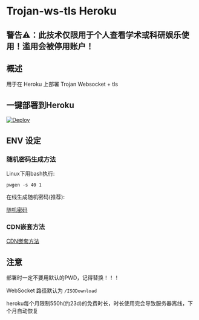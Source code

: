 ﻿# Trojan-ws-tls Heroku

## 警告⚠：此技术仅限用于个人查看学术或科研娱乐使用！滥用会被停用账户！

## 概述

用于在 Heroku 上部署 Trojan Websocket + tls

## 一键部署到Heroku

[![Deploy](https://www.herokucdn.com/deploy/button.png)](https://dashboard.heroku.com/new?template=https://github.com/tythhg/ytyt6t)

## ENV 设定

### 随机密码生成方法

Linux下用bash执行:

`pwgen -s 40 1`

在线生成随机密码(推荐):

<a href="https://1password.com/password-generator/" target="_blank">随机密码</a>

### CDN嵌套方法

[CDN嵌套方法](https://hxhgts.github.io/xray-websocket-tls-nginx/cdn.html)

## 注意

部署时一定不要用默认的PWD，记得替换！！！

WebSocket 路径默认为 `/ISODownload`

heroku每个月限制550h(约23d)的免费时长，时长使用完会导致服务器离线，下个月自动恢复


